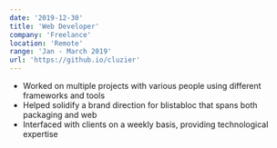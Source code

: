 ```yaml
---
date: '2019-12-30'
title: 'Web Developer'
company: 'Freelance'
location: 'Remote'
range: 'Jan - March 2019'
url: 'https://github.io/cluzier'
---
```


- Worked on multiple projects with various people using different frameworks and tools
- Helped solidify a brand direction for blistabloc that spans both packaging and web
- Interfaced with clients on a weekly basis, providing technological expertise
